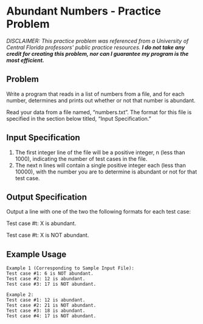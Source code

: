 # Abundant Numbers - Practice Problem

*DISCLAIMER: This practice problem was referenced from a University of Central Florida professors' public practice resources. __I do not take any credit for creating this problem, nor can I guarantee my program is the most efficient.__*

## Problem 
Write  a  program  that  reads  in  a  list  of  numbers  from  a  file,  and  for  each  number, determines and prints out whether or not that number is abundant. 
 
Read your data from a file named, “numbers.txt”. The format for this file is specified in the section below titled, “Input Specification.”

## Input Specification
1. The first integer line of the file will be a positive integer, n (less than 1000), indicating the number of test cases in the file. 
2. The next n lines will contain a single positive integer each (less than 10000), with the number you are to determine is abundant or not for that test case.

## Output Specification
Output a line with one of the two the following formats for each test case: 

Test case #t: X is abundant.

Test case #t: X is NOT abundant. 


## Example Usage

```
Example 1 (Corresponding to Sample Input File):
Test case #1: 6 is NOT abundant. 
Test case #2: 12 is abundant. 
Test case #3: 17 is NOT abundant.
```

```
Example 2:
Test case #1: 12 is abundant.
Test case #2: 21 is NOT abundant.
Test case #3: 18 is abundant.
Test case #4: 17 is NOT abundant.
```